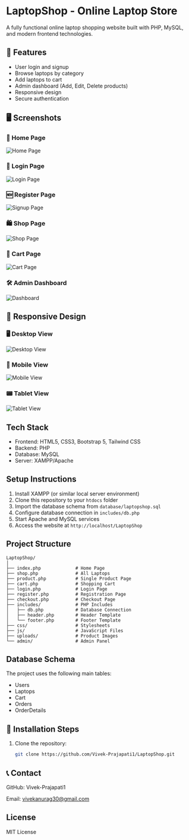 

# LaptopShop - Online Laptop Store

A fully functional online laptop shopping website built with PHP, MySQL, and modern frontend technologies.

## 🚀 Features

- User login and signup
- Browse laptops by category
- Add laptops to cart
- Admin dashboard (Add, Edit, Delete products)
- Responsive design
- Secure authentication

  
## 🖥️ Screenshots

### 📝 Home Page
![Home Page](https://github.com/user-attachments/assets/3f4659d7-afce-402f-b609-49dec862a098)


### 🔐 Login Page
![Login Page](https://github.com/user-attachments/assets/b58ee5e2-e267-44f8-aedd-e9398e5d54ec)


### 🆕 Register Page
![Signup Page](https://github.com/user-attachments/assets/fe4d5c31-aa50-4aa3-afb8-71764bb3f9d8)

### 🛍️ Shop Page
![Shop Page](https://github.com/user-attachments/assets/4a3f2500-d0ad-4306-8be0-adce72d6a53f)


### 🛒 Cart Page
![Cart Page](https://github.com/user-attachments/assets/758e1e10-2f32-4158-9758-c4542b37b63f)



### 🛠️ Admin Dashboard
![Dashboard](https://github.com/user-attachments/assets/d40ed3bd-08fa-410b-8065-51ad9511f654)



## 📱 Responsive Design

### 🖥️ Desktop View
![Desktop View](https://github.com/user-attachments/assets/5832bdf1-346d-4b72-acf3-d5a986f269e1)


### 📱 Mobile View
![Mobile View](https://github.com/user-attachments/assets/0b561bd6-1ab3-436f-a756-f51288df22c1)


### 📟 Tablet View
![Tablet View](https://github.com/user-attachments/assets/691aaa1d-fa67-41c9-b118-59c42819f03e)


## Tech Stack

- Frontend: HTML5, CSS3, Bootstrap 5, Tailwind CSS
- Backend: PHP 
- Database: MySQL
- Server: XAMPP/Apache

## Setup Instructions

1. Install XAMPP (or similar local server environment)
2. Clone this repository to your `htdocs` folder
3. Import the database schema from `database/laptopshop.sql`
4. Configure database connection in `includes/db.php`
5. Start Apache and MySQL services
6. Access the website at `http://localhost/LaptopShop`

## Project Structure

```
LaptopShop/
│
├── index.php             # Home Page
├── shop.php              # All Laptops
├── product.php           # Single Product Page
├── cart.php              # Shopping Cart
├── login.php             # Login Page
├── register.php          # Registration Page
├── checkout.php          # Checkout Page
├── includes/             # PHP Includes
│   ├── db.php            # Database Connection
│   ├── header.php        # Header Template
│   └── footer.php        # Footer Template
├── css/                  # Stylesheets
├── js/                   # JavaScript Files
├── uploads/              # Product Images
└── admin/                # Admin Panel
```

## Database Schema

The project uses the following main tables:
- Users
- Laptops
- Cart
- Orders
- OrderDetails

## 🧰 Installation Steps

1. Clone the repository:
   ```bash
   git clone https://github.com/Vivek-Prajapati1/LaptopShop.git

## 📞 Contact
GitHub: Vivek-Prajapati1

Email: vivekanurag30@gmail.com   
   

## License

MIT License 
